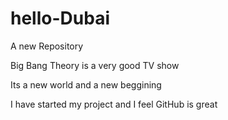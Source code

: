 # hello-Dubai
A new Repository


Big Bang Theory is a very good TV show



Its a new world and a new beggining



I have started my project and I feel GitHub is great 

